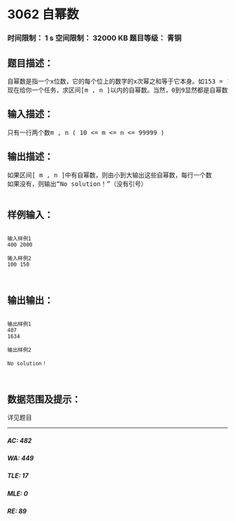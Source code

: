 # 3062 自幂数   
### 时间限制： 1 s     空间限制： 32000 KB     题目等级： 青铜  
## 题目描述：  

<pre>
自幂数是指一个x位数，它的每个位上的数字的x次幂之和等于它本身。如153 = 1 ^ 3 + 5 ^ 3 + 3 ^ 3 , 153就是一个自幂数。
现在给你一个任务，求区间[m , n ]以内的自幂数。当然，0到9显然都是自幂数，所以我们就从两位数开始考虑。
</pre>
  
  
## 输入描述：  

<pre>
只有一行两个数m , n ( 10 <= m <= n <= 99999 )
</pre>
  
  
## 输出描述：  

<pre>
如果区间[ m , n ]中有自幂数，则由小到大输出这些自幂数，每行一个数
如果没有，则输出“No solution！”（没有引号）
 
</pre>
  
  
## 样例输入：  

<pre><code>
输入样例1
400 2000
 
输入样例2
100 150
 
 
</code></pre>
  
  
## 输出输出：  

<pre><code>
输出样例1
407
1634
 
输出样例2
 
No solution！
  

</code></pre>
  
  
## 数据范围及提示：  

<pre>
详见题目
</pre>
  
  
***  

##### AC: 482  
##### WA: 449  
##### TLE: 17  
##### MLE: 0  
##### RE: 89  
